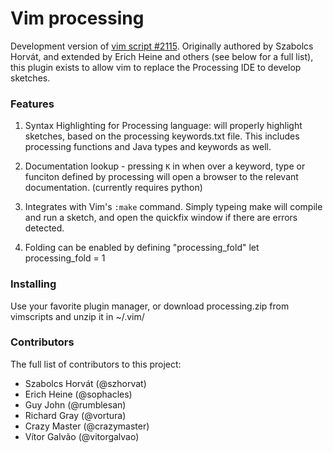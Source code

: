 # Vim processing

Development version of [vim script #2115](http://www.vim.org/scripts/script.php?script_id=2115). Originally authored by Szabolcs Horvát, and extended by Erich Heine and others (see below for a full list), this plugin exists to allow vim to replace the Processing IDE to develop sketches.

### Features

1. Syntax Highlighting for Processing language: will properly highlight sketches, based on the processing keywords.txt file. This includes processing functions and Java types and keywords as well.

2. Documentation lookup - pressing `K` in when over a keyword, type or funciton defined by processing will open a browser to the relevant documentation. (currently requires python)

3. Integrates with Vim's `:make` command. Simply typeing make will compile and run a sketch, and open the quickfix window if there are errors detected.

4. Folding can be enabled by defining "processing_fold"
    let processing_fold = 1

### Installing

Use your favorite plugin manager, or download processing.zip from vimscripts and unzip it in ~/.vim/

### Contributors
The full list of contributors to this project:

*  Szabolcs Horvát (@szhorvat)
*  Erich Heine (@sophacles)
*  Guy John (@rumblesan)
*  Richard Gray (@vortura)
*  Crazy Master (@crazymaster)
*  Vítor Galvão (@vitorgalvao)

